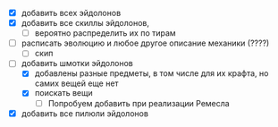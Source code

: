 - [x] добавить всех эйдолонов
- [x] добавить все скиллы эйдолонов, 
	- [ ] вероятно распределить их по тирам
- [ ] расписать эволюцию и любое другое описание механики (????)
	- [ ] скип
- [ ] добавить шмотки эйдолонов
	- [x]  добавлены разные предметы, в том числе для их крафта, но самих вещей еще нет
	- [x] поискать вещи
		- [ ] Попробуем добавить при реализации Ремесла
- [x] добавить все пилюли эйдолонов
